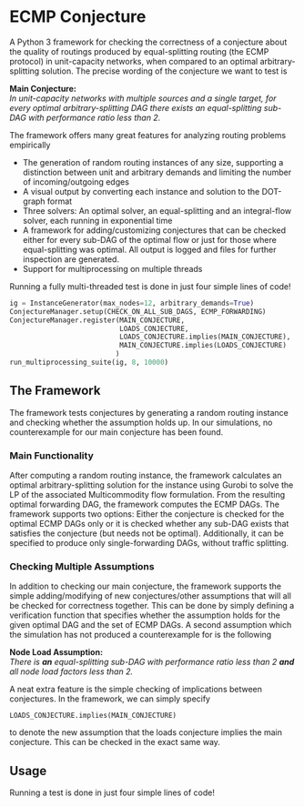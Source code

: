 # ECMP Conjecture

A Python 3 framework for checking the correctness of a conjecture about the quality of routings produced by equal-splitting routing (the ECMP protocol) in unit-capacity networks, when compared to an optimal arbitrary-splitting solution. The precise wording of the conjecture we want to test is

**Main Conjecture:**</br>
*In unit-capacity networks with multiple sources and a single target, for every optimal arbitrary-splitting DAG there exists an equal-splitting sub-DAG with performance ratio less than 2.*

The framework offers many great features for analyzing routing problems empirically

- The generation of random routing instances of any size, supporting a distinction between unit and arbitrary demands and limiting the number of incoming/outgoing edges
- A visual output by converting each instance and solution to the DOT-graph format
- Three solvers: An optimal solver, an equal-splitting and an integral-flow solver, each running in exponential time
- A framework for adding/customizing conjectures that can be checked either for every sub-DAG of the optimal flow or just for those where equal-splitting was optimal.
    All output is logged and files for further inspection are generated.
- Support for multiprocessing on multiple threads

Running a fully multi-threaded test is done in just four simple lines of code!

```python
ig = InstanceGenerator(max_nodes=12, arbitrary_demands=True)
ConjectureManager.setup(CHECK_ON_ALL_SUB_DAGS, ECMP_FORWARDING)
ConjectureManager.register(MAIN_CONJECTURE,
                           LOADS_CONJECTURE,
                           LOADS_CONJECTURE.implies(MAIN_CONJECTURE),
                           MAIN_CONJECTURE.implies(LOADS_CONJECTURE)
                          )
run_multiprocessing_suite(ig, 8, 10000)
```

## The Framework

The framework tests conjectures by generating a random routing instance and checking whether the assumption holds up. In our simulations, no counterexample for our main conjecture has been found.

### Main Functionality 

After computing a random routing instance, the framework calculates an optimal arbitrary-splitting solution for the instance using Gurobi to solve the LP of the associated Multicommodity flow formulation.  From the resulting optimal forwarding DAG, the framework computes the ECMP DAGs. The framework supports two options: Either the conjecture is checked for the optimal ECMP DAGs only or it is checked whether any sub-DAG exists that satisfies the conjecture (but needs not be optimal). Additionally, it can be specified to produce only single-forwarding DAGs, without traffic splitting.

### Checking Multiple Assumptions

In addition to checking our main conjecture, the framework supports the simple adding/modifying of new conjectures/other assumptions that will all be checked for correctness together. This can be done by simply defining a verification function that specifies whether the assumption holds for the given optimal DAG and the set of ECMP DAGs. A second assumption which the simulation has not produced a counterexample for is the following

**Node Load Assumption:</br>** 
*There is **an** equal-splitting sub-DAG with performance ratio less than 2 **and** all node load factors less than 2.*

A neat extra feature is the simple checking of implications between conjectures. In the framework, we can simply specify

```
LOADS_CONJECTURE.implies(MAIN_CONJECTURE)
```

to denote the new assumption that the loads conjecture implies the main conjecture. This can be checked in the exact same way.

## Usage

Running a test is done in just four simple lines of code!



